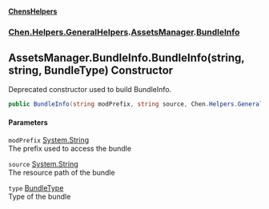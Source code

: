 
#### [ChensHelpers](index 'index')

### [Chen.Helpers.GeneralHelpers](Chen_Helpers_GeneralHelpers 'Chen.Helpers.GeneralHelpers').[AssetsManager](Chen_Helpers_GeneralHelpers_AssetsManager 'Chen.Helpers.GeneralHelpers.AssetsManager').[BundleInfo](Chen_Helpers_GeneralHelpers_AssetsManager_BundleInfo 'Chen.Helpers.GeneralHelpers.AssetsManager.BundleInfo')

## AssetsManager.BundleInfo.BundleInfo(string, string, BundleType) Constructor
Deprecated constructor used to build BundleInfo.  
```csharp
public BundleInfo(string modPrefix, string source, Chen.Helpers.GeneralHelpers.AssetsManager.BundleType type);
```

#### Parameters
<a name='Chen_Helpers_GeneralHelpers_AssetsManager_BundleInfo_BundleInfo(string_string_Chen_Helpers_GeneralHelpers_AssetsManager_BundleType)_modPrefix'></a>
`modPrefix` [System.String](https://docs.microsoft.com/en-us/dotnet/api/System.String 'System.String')  
The prefix used to access the bundle
  
<a name='Chen_Helpers_GeneralHelpers_AssetsManager_BundleInfo_BundleInfo(string_string_Chen_Helpers_GeneralHelpers_AssetsManager_BundleType)_source'></a>
`source` [System.String](https://docs.microsoft.com/en-us/dotnet/api/System.String 'System.String')  
The resource path of the bundle
  
<a name='Chen_Helpers_GeneralHelpers_AssetsManager_BundleInfo_BundleInfo(string_string_Chen_Helpers_GeneralHelpers_AssetsManager_BundleType)_type'></a>
`type` [BundleType](Chen_Helpers_GeneralHelpers_AssetsManager_BundleType 'Chen.Helpers.GeneralHelpers.AssetsManager.BundleType')  
Type of the bundle
  
